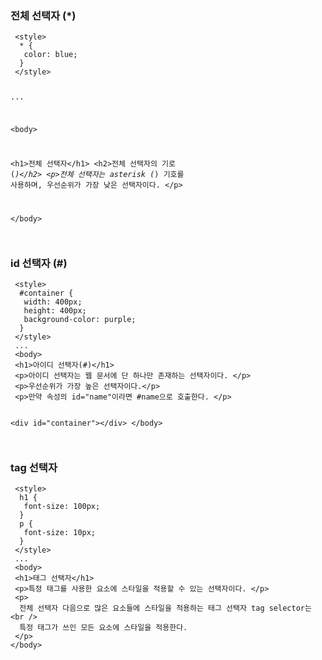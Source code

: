 <h3 id="전체-선택자-">전체 선택자 (*)</h3>
<pre><code class="language-html"> &lt;style&gt;
  * {
   color: blue;
  }
 &lt;/style&gt;

...

&lt;body&gt;

 &lt;h1&gt;전체 선택자&lt;/h1&gt;
 &lt;h2&gt;전체 선택자의 기로 (*)&lt;/h2&gt;
 &lt;p&gt;전체 선택자는 asterisk (*) 기호를 사용하며, 우선순위가 가장 낮은 선택자이다.  &lt;/p&gt;

&lt;/body&gt;</code></pre>
<p><img alt="" src="https://velog.velcdn.com/images/a700hui/post/d450d980-fe62-4e2d-999e-3bfc76d07934/image.png" /></p>
<h3 id="id-선택자-">id 선택자 (#)</h3>
<pre><code class="language-html"> &lt;style&gt;
  #container {
   width: 400px;
   height: 400px;
   background-color: purple;
  }
 &lt;/style&gt;
 ...
 &lt;body&gt;
 &lt;h1&gt;아이디 선택자(#)&lt;/h1&gt;
 &lt;p&gt;아이디 선택자는 웹 문서에 단 하나만 존재하는 선택자이다. &lt;/p&gt;
 &lt;p&gt;우선순위가 가장 높은 선택자이다.&lt;/p&gt;
 &lt;p&gt;만약 속성의 id=&quot;name&quot;이라면 #name으로 호출한다. &lt;/p&gt;

 &lt;div id=&quot;container&quot;&gt;&lt;/div&gt;
&lt;/body&gt;</code></pre>
<p><img alt="" src="https://velog.velcdn.com/images/a700hui/post/96c8211f-09f4-44f4-ad58-97aa3f2edd1f/image.png" /></p>
<h3 id="tag-선택자">tag 선택자</h3>
<pre><code class="language-html"> &lt;style&gt;
  h1 {
   font-size: 100px;
  }
  p {
   font-size: 10px;
  }
 &lt;/style&gt;
 ...
 &lt;body&gt;
 &lt;h1&gt;태그 선택자&lt;/h1&gt;
 &lt;p&gt;특정 태그를 사용한 요소에 스타일을 적용할 수 있는 선택자이다. &lt;/p&gt;
 &lt;p&gt;
  전체 선택자 다음으로 많은 요소들에 스타일을 적용하는 태그 선택자 tag selector는 &lt;br /&gt;
  특정 태그가 쓰인 모든 요소에 스타일을 적용한다. 
 &lt;/p&gt;
&lt;/body&gt;</code></pre>
<p><img alt="" src="https://velog.velcdn.com/images/a700hui/post/347d287a-f8cd-467b-b1ed-8d7f68450255/image.png" /></p>